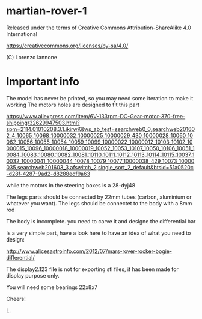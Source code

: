# martian-rover-1

Released under the terms of Creative Commons Attribution-ShareAlike 4.0 International

https://creativecommons.org/licenses/by-sa/4.0/

(C) Lorenzo Iannone

# Important info
The model has never be printed, so you may need some iteration to make it working
The motors holes are designed to fit this part

https://www.aliexpress.com/item/6V-133rpm-DC-Gear-motor-370-free-shipping/32629947503.html?spm=2114.01010208.3.1.ikirwK&ws_ab_test=searchweb0_0,searchweb201602_4_10065_10068_10000032_10000025_10000029_430_10000028_10060_10062_10056_10055_10054_10059_10099_10000022_10000012_10103_10102_10000015_10096_10000018_10000019_10052_10053_10107_10050_10106_10051_10084_10083_10080_10082_10081_10110_10111_10112_10113_10114_10115_10037_10032_10000041_10000044_10078_10079_10077_10000038_429_10073_10000035,searchweb201603_3,afswitch_2,single_sort_2_default&btsid=51a0520c-d28f-4287-9ad2-d8288edf9a63

while the motors in the steering boxes is a 28-dyj48

The legs parts should be connected by 22mm tubes (carbon, aluminium or whatever you want).
The legs should be connectet to the body with a 8mm rod 

The body is incomplete. you need to carve it and designe the differential bar

Is a very simple part, have a look here to have an idea of what you need to design:

http://www.alicesastroinfo.com/2012/07/mars-rover-rocker-bogie-differential/

The display2.123 file is not for exporting stl files, it has been made for display purpose only. 

You will need some bearings 22x8x7 



Cheers!

L.
